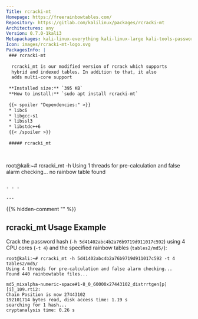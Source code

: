 ```yaml
---
Title: rcracki-mt
Homepage: https://freerainbowtables.com/
Repository: https://gitlab.com/kalilinux/packages/rcracki-mt
Architectures: any
Version: 0.7.0-1kali3
Metapackages: kali-linux-everything kali-linux-large kali-tools-passwords 
Icon: images/rcracki-mt-logo.svg
PackagesInfo: |
 ### rcracki-mt
 
  rcracki_mt is our modified version of rcrack which supports
  hybrid and indexed tables. In addition to that, it also
  adds multi-core support
 
 **Installed size:** `395 KB`  
 **How to install:** `sudo apt install rcracki-mt`  
 
 {{< spoiler "Dependencies:" >}}
 * libc6 
 * libgcc-s1 
 * libssl3 
 * libstdc++6 
 {{< /spoiler >}}
 
 ##### rcracki_mt
 
 
 ```
 root@kali:~# rcracki_mt -h
 Using 1 threads for pre-calculation and false alarm checking...
 no rainbow table found
 ```
 
 - - -
 
---
```

{{% hidden-comment "<!--Do not edit anything above this line-->" %}}

## rcracki_mt Usage Example

Crack the password hash (`-h 5d41402abc4b2a76b9719d911017c592`) using 4 CPU cores (`-t 4`) and the specified rainbow tables (`tables2/md5/`):

```
root@kali:~# rcracki_mt -h 5d41402abc4b2a76b9719d911017c592 -t 4 tables2/md5/
Using 4 threads for pre-calculation and false alarm checking...
Found 440 rainbowtable files...

md5_mixalpha-numeric-space#1-8_0_60000x27443102_distrrtgen[p][i]_109.rti2:
Chain Position is now 27443102
192101714 bytes read, disk access time: 1.19 s
searching for 1 hash...
cryptanalysis time: 0.26 s
```
